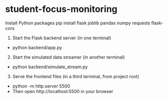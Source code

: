 # student-focus-monitoring

Install Python packages
pip install flask joblib pandas numpy requests flask-cors

1. Start the Flask backend server (in one terminal)
- python backend/app.py

2. Start the simulated data streamer (in another terminal)
- python backend/simulate_stream.py

3. Serve the frontend files (in a third terminal, from project root)
- python -m http.server 5500
- Then open http://localhost:5500 in your browser
